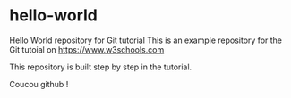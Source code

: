  # hello-world
Hello World repository for Git tutorial
This is an example repository for the Git tutoial on https://www.w3schools.com

This repository is built step by step in the tutorial. 

Coucou github !
